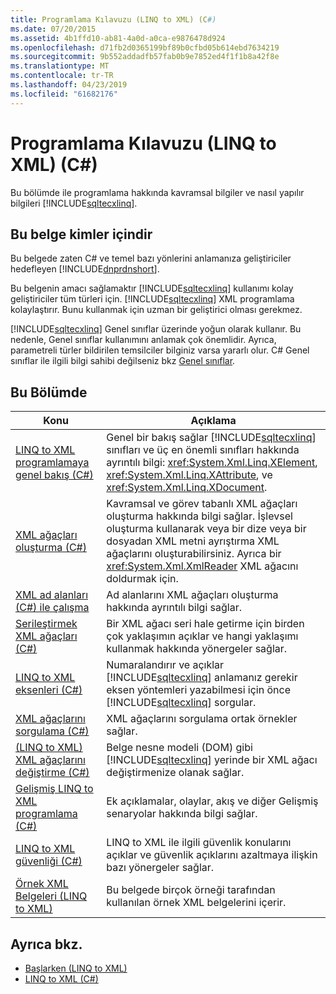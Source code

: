 ```yaml
---
title: Programlama Kılavuzu (LINQ to XML) (C#)
ms.date: 07/20/2015
ms.assetid: 4b1ffd10-ab81-4a0d-a0ca-e9876478d924
ms.openlocfilehash: d71fb2d0365199bf89b0cfbd05b614ebd7634219
ms.sourcegitcommit: 9b552addadfb57fab0b9e7852ed4f1f1b8a42f8e
ms.translationtype: MT
ms.contentlocale: tr-TR
ms.lasthandoff: 04/23/2019
ms.locfileid: "61682176"
---
```

# <a name="programming-guide-linq-to-xml-c"></a>Programlama Kılavuzu (LINQ to XML) (C#)
Bu bölümde ile programlama hakkında kavramsal bilgiler ve nasıl yapılır bilgileri [!INCLUDE[sqltecxlinq](~/includes/sqltecxlinq-md.md)].  
  
## <a name="who-should-read-this-documentation"></a>Bu belge kimler içindir  
 Bu belgede zaten C# ve temel bazı yönlerini anlamanıza geliştiriciler hedefleyen [!INCLUDE[dnprdnshort](~/includes/dnprdnshort-md.md)].  
  
 Bu belgenin amacı sağlamaktır [!INCLUDE[sqltecxlinq](~/includes/sqltecxlinq-md.md)] kullanımı kolay geliştiriciler tüm türleri için. [!INCLUDE[sqltecxlinq](~/includes/sqltecxlinq-md.md)] XML programlama kolaylaştırır. Bunu kullanmak için uzman bir geliştirici olması gerekmez.  
  
 [!INCLUDE[sqltecxlinq](~/includes/sqltecxlinq-md.md)] Genel sınıflar üzerinde yoğun olarak kullanır. Bu nedenle, Genel sınıflar kullanımını anlamak çok önemlidir. Ayrıca, parametreli türler bildirilen temsilciler bilginiz varsa yararlı olur. C# Genel sınıflar ile ilgili bilgi sahibi değilseniz bkz [Genel sınıflar](../../../../csharp/programming-guide/generics/generic-classes.md).  
  
## <a name="in-this-section"></a>Bu Bölümde  
  
|Konu|Açıklama|  
|-----------|-----------------|  
|[LINQ to XML programlamaya genel bakış (C#)](../../../../csharp/programming-guide/concepts/linq/linq-to-xml-programming-overview.md)|Genel bir bakış sağlar [!INCLUDE[sqltecxlinq](~/includes/sqltecxlinq-md.md)] sınıfları ve üç en önemli sınıfları hakkında ayrıntılı bilgi: <xref:System.Xml.Linq.XElement>, <xref:System.Xml.Linq.XAttribute>, ve <xref:System.Xml.Linq.XDocument>.|  
|[XML ağaçları oluşturma (C#)](../../../../csharp/programming-guide/concepts/linq/creating-xml-trees.md)|Kavramsal ve görev tabanlı XML ağaçları oluşturma hakkında bilgi sağlar. İşlevsel oluşturma kullanarak veya bir dize veya bir dosyadan XML metni ayrıştırma XML ağaçlarını oluşturabilirsiniz. Ayrıca bir <xref:System.Xml.XmlReader> XML ağacını doldurmak için.|  
|[XML ad alanları (C#) ile çalışma](../../../../csharp/programming-guide/concepts/linq/working-with-xml-namespaces.md)|Ad alanlarını XML ağaçları oluşturma hakkında ayrıntılı bilgi sağlar.|  
|[Serileştirmek XML ağaçları (C#)](../../../../csharp/programming-guide/concepts/linq/serializing-xml-trees.md)|Bir XML ağacı seri hale getirme için birden çok yaklaşımın açıklar ve hangi yaklaşımı kullanmak hakkında yönergeler sağlar.|  
|[LINQ to XML eksenleri (C#)](../../../../csharp/programming-guide/concepts/linq/linq-to-xml-axes.md)|Numaralandırır ve açıklar [!INCLUDE[sqltecxlinq](~/includes/sqltecxlinq-md.md)] anlamanız gerekir eksen yöntemleri yazabilmesi için önce [!INCLUDE[sqltecxlinq](~/includes/sqltecxlinq-md.md)] sorgular.|  
|[XML ağaçlarını sorgulama (C#)](../../../../csharp/programming-guide/concepts/linq/querying-xml-trees.md)|XML ağaçlarını sorgulama ortak örnekler sağlar.|  
|[(LINQ to XML) XML ağaçlarını değiştirme (C#)](../../../../csharp/programming-guide/concepts/linq/modifying-xml-trees-linq-to-xml.md)|Belge nesne modeli (DOM) gibi [!INCLUDE[sqltecxlinq](~/includes/sqltecxlinq-md.md)] yerinde bir XML ağacı değiştirmenize olanak sağlar.|  
|[Gelişmiş LINQ to XML programlama (C#)](../../../../csharp/programming-guide/concepts/linq/advanced-linq-to-xml-programming.md)|Ek açıklamalar, olaylar, akış ve diğer Gelişmiş senaryolar hakkında bilgi sağlar.|  
|[LINQ to XML güvenliği (C#)](../../../../csharp/programming-guide/concepts/linq/linq-to-xml-security.md)|LINQ to XML ile ilgili güvenlik konularını açıklar ve güvenlik açıklarını azaltmaya ilişkin bazı yönergeler sağlar.|  
|[Örnek XML Belgeleri (LINQ to XML)](../../../../csharp/programming-guide/concepts/linq/sample-xml-documents-linq-to-xml.md)|Bu belgede birçok örneği tarafından kullanılan örnek XML belgelerini içerir.|  
  
## <a name="see-also"></a>Ayrıca bkz.

- [Başlarken (LINQ to XML)](../../../../csharp/programming-guide/concepts/linq/getting-started-linq-to-xml.md)
- [LINQ to XML (C#)](../../../../csharp/programming-guide/concepts/linq/linq-to-xml.md)
